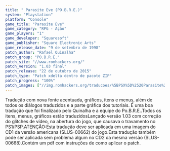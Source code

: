 ```yaml
---
title: " Parasite Eve (PO.B.R.E.)"
system: "Playstation"
platform: "Console"
game_title: "Parasite Eve"
game_category: "RPG - Ação"
game_players: "1"
game_developer: "Squaresoft"
game_publisher: "Square Electronic Arts"
game_release_date: "9 de setembro de 1998"
patch_author: "Rafael Quinalha"
patch_group: "PO.B.R.E."
patch_site: "//www.romhackers.org/"
patch_version: "1.03 final"
patch_release: "22 de outubro de 2015"
patch_type: "Patch xdelta dentro de pacote ZIP"
patch_progress: "100%"
patch_images: ["//img.romhackers.org/traducoes/%5BPSX%5D%2520Parasite%2520Eve%2520-%2520PoBRE%2520-%25201.png","//img.romhackers.org/traducoes/%5BPSX%5D%2520Parasite%2520Eve%2520-%2520PoBRE%2520-%25202.png","//img.romhackers.org/traducoes/%5BPSX%5D%2520Parasite%2520Eve%2520-%2520PoBRE%2520-%25204.png"]
---
```

Tradução com nova fonte acentuada, gráficos, itens e menus, além de todos os diálogos traduzidos e a parte gráfica dos tutoriais. É uma boa tradução que foi finalizado pelo Quinalha e a equipe do Po.B.R.E..Todos os itens, menus, gráficos estão traduzidosLançado versão 1.03 com correção do glitches de vídeo, na abertura do jogo, que causava o travamento no PS1/PSP.ATENÇÃO:Esta tradução deve ser aplicada em uma imagem do CD1 da versão americana (SLUS-00662) do jogo.Esta tradução também pode ser aplicada sem problema algum no CD2 da mesma versão (SLUS-00668).Contém um pdf com instruções de como aplicar o patch.